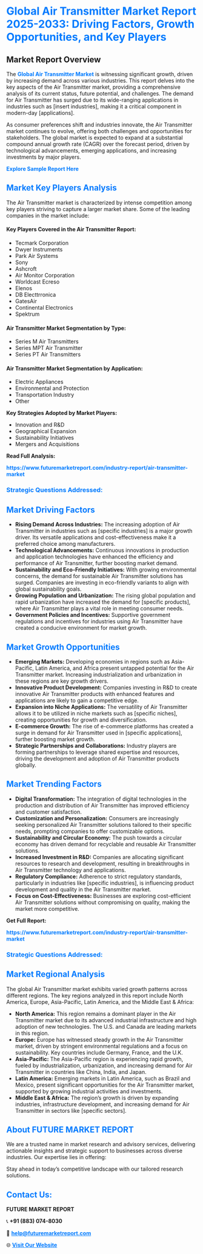 <h1 style="color: #007BFF;">Global Air Transmitter Market Report 2025-2033: Driving Factors, Growth Opportunities, and Key Players</h1>

<section id="overview">
<h2>Market Report Overview</h2>
<p>The <a href="https://www.futuremarketreport.com/industry-report/air-transmitter-market" style="color: #007BFF; text-decoration: none;"><strong>Global Air Transmitter Market</strong></a> is witnessing significant growth, driven by increasing demand across various industries. This report delves into the key aspects of the Air Transmitter market, providing a comprehensive analysis of its current status, future potential, and challenges. The demand for Air Transmitter has surged due to its wide-ranging applications in industries such as [insert industries], making it a critical component in modern-day [applications].</p>
<p>As consumer preferences shift and industries innovate, the Air Transmitter market continues to evolve, offering both challenges and opportunities for stakeholders. The global market is expected to expand at a substantial compound annual growth rate (CAGR) over the forecast period, driven by technological advancements, emerging applications, and increasing investments by major players.</p>
</section>

<section id="overview">
<p><a href="https://www.futuremarketreport.com/request-sample/reportId=58433" style="color: #007BFF; text-decoration: none;"><strong>Explore Sample Report Here</strong></a></p>
</section>

<section id="key-players">
<h2 style="color: #007BFF;">Market Key Players Analysis</h2>
<p>The Air Transmitter market is characterized by intense competition among key players striving to capture a larger market share. Some of the leading companies in the market include:</p>
<h4>Key Players Covered in the Air Transmitter Report:</h4>
<ul><li>Tecmark Corporation</li><li>Dwyer Instruments</li><li>Park Air Systems</li><li>Sony</li><li>Ashcroft</li><li>Air Monitor Corporation</li><li>Worldcast Ecreso</li><li>Elenos</li><li>DB Electtrronica</li><li>GatesAir</li><li>Continental Electronics</li><li>Spektrum</li></ul>
<h4>Air Transmitter Market Segmentation by Type:</h4>
<ul><li>Series M Air Transmitters</li><li>Series MPT Air Transmitter</li><li>Series PT Air Transmitters</li></ul>

<h4>Air Transmitter Market Segmentation by Application:</h4>
<ul><li>Electric Appliances</li><li>Environmental and Protection</li><li>Transportation Industry</li><li>Other</li></ul>
<p><strong>Key Strategies Adopted by Market Players:</strong></p>
<ul>
<li>Innovation and R&D</li>
<li>Geographical Expansion</li>
<li>Sustainability Initiatives</li>
<li>Mergers and Acquisitions</li>
</ul>
</section>

<section>
<p><strong>Read Full Analysis: </strong></p><a href="https://www.futuremarketreport.com/industry-report/air-transmitter-market" style="color: #007BFF; text-decoration: none;"><strong>https://www.futuremarketreport.com/industry-report/air-transmitter-market</strong></a>
<h3 style="color: #007BFF;">Strategic Questions Addressed:</h3>
</section>

<section id="driving-factors">
<h2 style="color: #007BFF;">Market Driving Factors</h2>
<ul>
<li><strong>Rising Demand Across Industries:</strong> The increasing adoption of Air Transmitter in industries such as [specific industries] is a major growth driver. Its versatile applications and cost-effectiveness make it a preferred choice among manufacturers.</li>
<li><strong>Technological Advancements:</strong> Continuous innovations in production and application technologies have enhanced the efficiency and performance of Air Transmitter, further boosting market demand.</li>
<li><strong>Sustainability and Eco-Friendly Initiatives:</strong> With growing environmental concerns, the demand for sustainable Air Transmitter solutions has surged. Companies are investing in eco-friendly variants to align with global sustainability goals.</li>
<li><strong>Growing Population and Urbanization:</strong> The rising global population and rapid urbanization have increased the demand for [specific products], where Air Transmitter plays a vital role in meeting consumer needs.</li>
<li><strong>Government Policies and Incentives:</strong> Supportive government regulations and incentives for industries using Air Transmitter have created a conducive environment for market growth.</li>
</ul>
</section>

<section id="growth-opportunities">
<h2 style="color: #007BFF;">Market Growth Opportunities</h2>
<ul>
<li><strong>Emerging Markets:</strong> Developing economies in regions such as Asia-Pacific, Latin America, and Africa present untapped potential for the Air Transmitter market. Increasing industrialization and urbanization in these regions are key growth drivers.</li>
<li><strong>Innovative Product Development:</strong> Companies investing in R&D to create innovative Air Transmitter products with enhanced features and applications are likely to gain a competitive edge.</li>
<li><strong>Expansion into Niche Applications:</strong> The versatility of Air Transmitter allows it to be utilized in niche markets such as [specific niches], creating opportunities for growth and diversification.</li>
<li><strong>E-commerce Growth:</strong> The rise of e-commerce platforms has created a surge in demand for Air Transmitter used in [specific applications], further boosting market growth.</li>
<li><strong>Strategic Partnerships and Collaborations:</strong> Industry players are forming partnerships to leverage shared expertise and resources, driving the development and adoption of Air Transmitter products globally.</li>
</ul>
</section>

<section id="trending-factors">
<h2 style="color: #007BFF;">Market Trending Factors</h2>
<ul>
<li><strong>Digital Transformation:</strong> The integration of digital technologies in the production and distribution of Air Transmitter has improved efficiency and customer satisfaction.</li>
<li><strong>Customization and Personalization:</strong> Consumers are increasingly seeking personalized Air Transmitter solutions tailored to their specific needs, prompting companies to offer customizable options.</li>
<li><strong>Sustainability and Circular Economy:</strong> The push towards a circular economy has driven demand for recyclable and reusable Air Transmitter solutions.</li>
<li><strong>Increased Investment in R&D:</strong> Companies are allocating significant resources to research and development, resulting in breakthroughs in Air Transmitter technology and applications.</li>
<li><strong>Regulatory Compliance:</strong> Adherence to strict regulatory standards, particularly in industries like [specific industries], is influencing product development and quality in the Air Transmitter market.</li>
<li><strong>Focus on Cost-Effectiveness:</strong> Businesses are exploring cost-efficient Air Transmitter solutions without compromising on quality, making the market more competitive.</li>
</ul>
</section>

<section>
<p><strong>Get Full Report: </strong></p><a href="https://www.futuremarketreport.com/industry-report/air-transmitter-market" style="color: #007BFF; text-decoration: none;"><strong>https://www.futuremarketreport.com/industry-report/air-transmitter-market</strong></a>
<h3 style="color: #007BFF;">Strategic Questions Addressed:</h3>
</section>


<section id="regional-analysis">
<h2 style="color: #007BFF;">Market Regional Analysis</h2>
<p>The global Air Transmitter market exhibits varied growth patterns across different regions. The key regions analyzed in this report include North America, Europe, Asia-Pacific, Latin America, and the Middle East & Africa:</p>
<ul>
<li><strong>North America:</strong> This region remains a dominant player in the Air Transmitter market due to its advanced industrial infrastructure and high adoption of new technologies. The U.S. and Canada are leading markets in this region.</li>
<li><strong>Europe:</strong> Europe has witnessed steady growth in the Air Transmitter market, driven by stringent environmental regulations and a focus on sustainability. Key countries include Germany, France, and the U.K.</li>
<li><strong>Asia-Pacific:</strong> The Asia-Pacific region is experiencing rapid growth, fueled by industrialization, urbanization, and increasing demand for Air Transmitter in countries like China, India, and Japan.</li>
<li><strong>Latin America:</strong> Emerging markets in Latin America, such as Brazil and Mexico, present significant opportunities for the Air Transmitter market, supported by growing industrial activities and investments.</li>
<li><strong>Middle East & Africa:</strong> The region’s growth is driven by expanding industries, infrastructure development, and increasing demand for Air Transmitter in sectors like [specific sectors].</li>
</ul>
</section>

<footer>
<h2 style="color: #007BFF;">About FUTURE MARKET REPORT</h2>
<p>We are a trusted name in market research and advisory services, delivering actionable insights and strategic support to businesses across diverse industries. Our expertise lies in offering:</p>

<p>Stay ahead in today’s competitive landscape with our tailored research solutions.</p>

<h2 style="color: #007BFF;">Contact Us:</h2>
<p><strong>FUTURE MARKET REPORT</strong></p>
<p>📞 <strong>+91 (883) 074-8030</strong></p>
<p>📧 <strong><a href="mailto:help@futuremarketreport.com" style="color: #007BFF;">help@futuremarketreport.com</a></strong></p>
<p>🌐 <strong><a href="https://www.futuremarketreport.com/" style="color: #007BFF;">Visit Our Website</a></strong></p>
</footer>